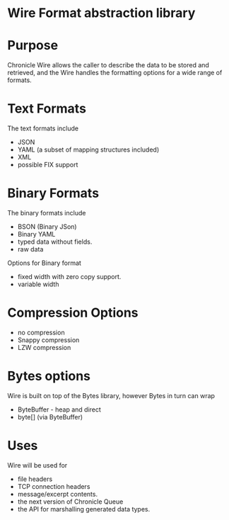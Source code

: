 Wire Format abstraction library
===

# Purpose

Chronicle Wire allows the caller to describe the data to be stored and retrieved, 
and the Wire handles the formatting options for a wide range of formats.

# Text Formats

The text formats include
* JSON
* YAML (a subset of mapping structures included)
* XML
* possible FIX support

# Binary Formats

The binary formats include
* BSON (Binary JSon)
* Binary YAML
* typed data without fields.
* raw data

Options for Binary format
* fixed width with zero copy support.
* variable width

# Compression Options

* no compression
* Snappy compression
* LZW compression

# Bytes options

Wire is built on top of the Bytes library, however Bytes in turn can wrap

* ByteBuffer - heap and direct
* byte\[\] (via ByteBuffer)

# Uses

Wire will be used for

* file headers
* TCP connection headers
* message/excerpt contents.
* the next version of Chronicle Queue
* the API for marshalling generated data types.
